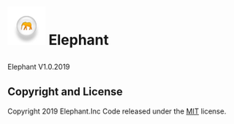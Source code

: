 # <p><img src="img/3.png" width="15%"/> Elephant 
Elephant V1.0.2019

## Copyright and License

Copyright 2019 Elephant.Inc Code released under the [MIT](https://github.com/BlackrockDigital/startbootstrap-new-age/blob/gh-pages/LICENSE) license.
